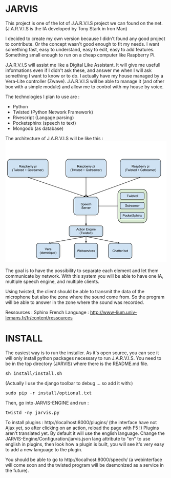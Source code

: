 JARVIS
======

This project is one of the lot of J.A.R.V.I.S project we can found on the net.
(J.A.R.V.I.S is the IA developed by Tony Stark in Iron Man)

I decided to create my own version because I didn't found any good project to contribute. Or the concept wasn't good enough to fit my needs.
I want something fast, easy to understand, easy to edit, easy to add features. Something small enough to run on a cheap computer like Raspberry Pi.

J.A.R.V.I.S will assist me like a Digital Like Assistant. It will give me usefull informations even if I didn't ask these, and answer me when I will ask something I want to know or to do.
I actually have my house managed by a Vera-Lite controller (Zwave). J.A.R.V.I.S will be able to manage it (and other box with a simple module) and allow me to control with my house by voice.

The technologies I plan to use are :
* Python
* Twisted (Python Network Framework)
* Rivescript (Langage parsing)
* Pocketsphinx (speech to text)
* Mongodb (as database)

The architecture of J.A.R.V.I.S will be like this :
![Image](docs/images/jarvis-architecture.png?raw=true)

The goal is to have the possibility to separate each element and let them communicate by network.
With this system you will be able to have one IA, multiple speech engine, and multiple clients.

Using twisted, the client should be able to transmit the data of the microphone but also the zone where the sound come from.
So the program will be able to answer in the zone where the sound was recorded.

Ressources :
Sphinx French Language : http://www-lium.univ-lemans.fr/fr/content/ressources

INSTALL
======
The easiest way is to run the installer. As it's open source, you can see it will only install python packages necessary to run J.A.R.V.I.S.
You need to be in the top directory (JARVIS) where there is the README.md file.
<pre>
sh install/install.sh
</pre>
(Actually I use the django toolbar to debug ... so add it with:)
<pre>
sudo pip -r install/optional.txt
</pre>

Then, go into JARVIS-ENGINE and run :
<pre>
twistd -ny jarvis.py
</pre>
To install plugins : http://localhost:8000/plugins/ (the interface have not Ajax yet, so after clicking on an action, reload the page with F5 !)
Plugins aren't translated yet. By default it will use the english language. Change the JARVIS-Engine/Configuration/jarvis.json lang attribute to "en" to use english in plugins, then look how a plugin is built, you will see it's very easy to add a new language to the plugin.


You should be able to go to http://localhost:8000/speech/ (a webinterface will come soon and the twisted program will be daemonized as a service in the future).
